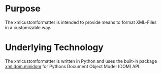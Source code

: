 # Purpose

The xmlcustomformatter is intended to provide means to format XML-Files
in a customizable way.

# Underlying Technology

The xmlcustomformatter is written in Python and uses the built-in package
[xml.dom.minidom](https://docs.python.org/3/library/xml.dom.minidom.html)
for Pythons Document Object Model (DOM) API.